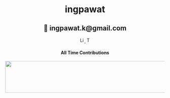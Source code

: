 <h1 align="center">ingpawat</h1>
<h2 align="center">📧 ingpawat.k@gmail.com</h2>

<div align="center">
  <a href="https://linkedin.com/in/ingpawat" target="_blank">
    <img height="16" src="https://img.shields.io/badge/LinkedIn-%231E77B5.svg?&style=for-the-badge&logo=linkedin&logoColor=white" alt="LinkedIn" />
  </a>
  <a href="https://wakatime.com/@019db2de-8494-4d62-a8c3-b9c3735977ba" target="_blank">
    <img height="16" src="https://wakatime.com/badge/user/019db2de-8494-4d62-a8c3-b9c3735977ba.svg" alt="Total Coding Time" />
  </a>
</div>

<div align="center">
<H4>All Time Contributions </H1>
  <img height="100" width="2500" src="https://wakatime.com/share/@Ingpawat/1b7c0a34-3713-47d0-9163-5129348ac35f.svg" alt="WakaTime Languages Used">
</div>

